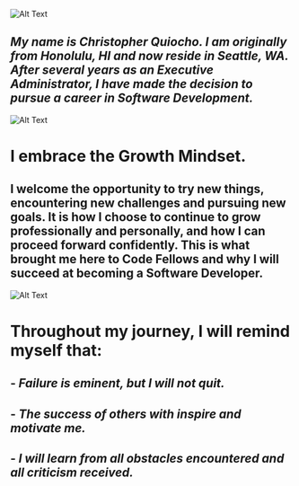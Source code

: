 ![Alt Text](https://www.infiniticube.com/images/Custom-Software-Development.png)     
     
     
## ***My name is Christopher Quiocho. I am originally from Honolulu, HI and now reside in Seattle, WA. After several years as an Executive Administrator, I have made the decision to pursue a career in Software Development.***     
     
     
![Alt Text](https://i.ytimg.com/vi/YG4t8SGQsvA/maxresdefault.jpg)     
     
     
# I embrace the **Growth Mindset**.   

## I welcome the opportunity to try new things, encountering new challenges and pursuing new goals. It is how I choose to continue to grow professionally and personally, and how I can proceed forward confidently. This is what brought me here to Code Fellows and why I will succeed at becoming a Software Developer.     
     
     
![Alt Text](https://alexandriawellness.com/wp-content/uploads/growth-vs-fixed-mindset.png)     
     
     
# **Throughout my journey, I will remind myself that:**     

## - *Failure is eminent, but I will not quit.*
## - *The success of others with inspire and motivate me.*
## - *I will learn from all obstacles encountered and all criticism received.*
